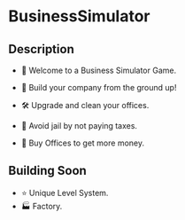 # BusinessSimulator
## Description
- 💼 Welcome to a Business Simulator Game.
- 🌱 Build your company from the ground up!

- 🛠️ Upgrade and clean your offices.
- 🚨 Avoid jail by not paying taxes.
- 🛒 Buy Offices to get more money.

## Building Soon
- ⭐ Unique Level System.
- 🏭 Factory.